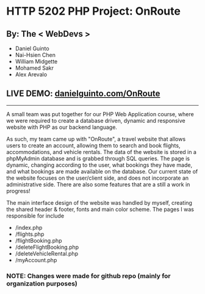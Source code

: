 # HTTP 5202 PHP Project: OnRoute

## By: The < WebDevs >

- Daniel Guinto
- Nai-Hsien Chen
- William Midgette
- Mohamed Sakr
- Alex Arevalo

## LIVE DEMO: [danielguinto.com/OnRoute](https://danielguinto.com/OnRoute/)

---

A small team was put together for our PHP Web Application course, where we were required to create a database driven, dynamic and responsive website with PHP as our backend language.

As such, my team came up with "OnRoute", a travel website that allows users to create an account, allowing them to search and book flights, accommodations, and vehicle rentals. The data of the website is stored in a phpMyAdmin database and is grabbed through SQL queries. The page is dynamic, changing according to the user, what bookings they have made, and what bookings are made available on the database. Our current state of the website focuses on the user/client side, and does not incorporate an administrative side. There are also some features that are a still a work in progress!

The main interface design of the website was handled by myself, creating the shared header & footer, fonts and main color scheme. The pages I was responsible for include

- /index.php
- /flights.php
- /flightBooking.php
- /deleteFlightBooking.php
- /deleteVehicleRental.php
- /myAccount.php

### NOTE: Changes were made for github repo (mainly for organization purposes)
